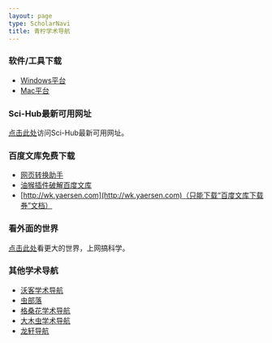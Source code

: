 ```yaml
---
layout: page
type: ScholarNavi
title: 青柠学术导航
---
```


### 软件/工具下载

- [Windows平台](https://iseex.github.io/tools/)
- [Mac平台](https://iseex.github.io/tools/)

### Sci-Hub最新可用网址

[点击此处](https://iseex.github.io/scihub/)访问Sci-Hub最新可用网址。

### 百度文库免费下载

- [网页转换助手](http://www.html22.com/zh/)
- [油猴插件破解百度文库](https://mp.weixin.qq.com/s/JOZNhS0n8x_zNpGcc_NcXw)
- [http://wk.yaersen.com](http://wk.yaersen.com)（只能下载“百度文库下载券”文档）

### 看外面的世界

[点击此处](ts/free_ss_direct-access.png)看更大的世界，上网搞科学。

### 其他学术导航

- [沃客学术导航](https://www.waysto.work)
- [虫部落](https://www.chongbuluo.com)
- [格桑花学术导航](http://www.20009.net)
- [大木虫学术导航](http://www.4243.net)
- [龙轩导航](http://ilxdh.com)

